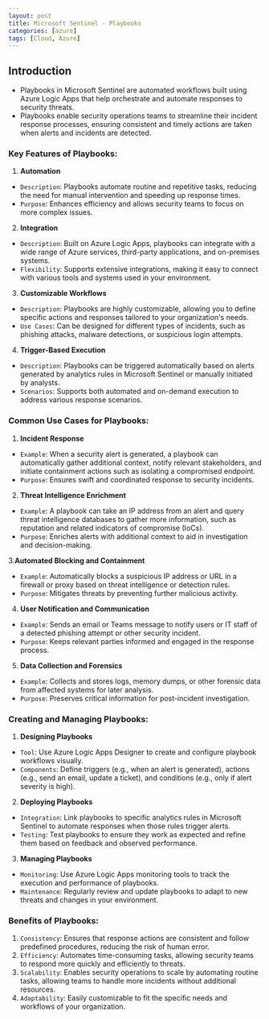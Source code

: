 ```yaml
---
layout: post
title: Microsoft Sentinel - Playbooks
categories: [azure]
tags: [Cloud, Azure]
---
```


## Introduction
- Playbooks in Microsoft Sentinel are automated workflows built using Azure Logic Apps that help orchestrate and automate responses to security threats. 
- Playbooks enable security operations teams to streamline their incident response processes, ensuring consistent and timely actions are taken when alerts and incidents are detected.


### Key Features of Playbooks:
1. **Automation**
- `Description`: Playbooks automate routine and repetitive tasks, reducing the need for manual intervention and speeding up response times.
- `Purpose`: Enhances efficiency and allows security teams to focus on more complex issues.

2. **Integration**
- `Description`: Built on Azure Logic Apps, playbooks can integrate with a wide range of Azure services, third-party applications, and on-premises systems.
- `Flexibility`: Supports extensive integrations, making it easy to connect with various tools and systems used in your environment.

3. **Customizable Workflows**
- `Description`: Playbooks are highly customizable, allowing you to define specific actions and responses tailored to your organization's needs.
- `Use Cases`: Can be designed for different types of incidents, such as phishing attacks, malware detections, or suspicious login attempts.

4. **Trigger-Based Execution**
- `Description`: Playbooks can be triggered automatically based on alerts generated by analytics rules in Microsoft Sentinel or manually initiated by analysts.
- `Scenarios`: Supports both automated and on-demand execution to address various response scenarios.


### Common Use Cases for Playbooks:
1. **Incident Response**
- `Example`: When a security alert is generated, a playbook can automatically gather additional context, notify relevant stakeholders, and initiate containment actions such as isolating a compromised endpoint.
- `Purpose`: Ensures swift and coordinated response to security incidents.

2. **Threat Intelligence Enrichment**
- `Example`: A playbook can take an IP address from an alert and query threat intelligence databases to gather more information, such as reputation and related indicators of compromise (IoCs).
- `Purpose`: Enriches alerts with additional context to aid in investigation and decision-making.

3.**Automated Blocking and Containment**
- `Example`: Automatically blocks a suspicious IP address or URL in a firewall or proxy based on threat intelligence or detection rules.
- `Purpose`: Mitigates threats by preventing further malicious activity.

4. **User Notification and Communication**
- `Example`: Sends an email or Teams message to notify users or IT staff of a detected phishing attempt or other security incident.
- `Purpose`: Keeps relevant parties informed and engaged in the response process.

5. **Data Collection and Forensics**
- `Example`: Collects and stores logs, memory dumps, or other forensic data from affected systems for later analysis.
- `Purpose`: Preserves critical information for post-incident investigation.


### Creating and Managing Playbooks:
1. **Designing Playbooks**
- `Tool`: Use Azure Logic Apps Designer to create and configure playbook workflows visually.
- `Components`: Define triggers (e.g., when an alert is generated), actions (e.g., send an email, update a ticket), and conditions (e.g., only if alert severity is high).

2. **Deploying Playbooks**
- `Integration`: Link playbooks to specific analytics rules in Microsoft Sentinel to automate responses when those rules trigger alerts.
- `Testing`: Test playbooks to ensure they work as expected and refine them based on feedback and observed performance.

3. **Managing Playbooks**
- `Monitoring`: Use Azure Logic Apps monitoring tools to track the execution and performance of playbooks.
- `Maintenance`: Regularly review and update playbooks to adapt to new threats and changes in your environment.


### Benefits of Playbooks:
1. `Consistency`: Ensures that response actions are consistent and follow predefined procedures, reducing the risk of human error.
2. `Efficiency`: Automates time-consuming tasks, allowing security teams to respond more quickly and efficiently to threats.
3. `Scalability`: Enables security operations to scale by automating routine tasks, allowing teams to handle more incidents without additional resources.
4. `Adaptability`: Easily customizable to fit the specific needs and workflows of your organization.
